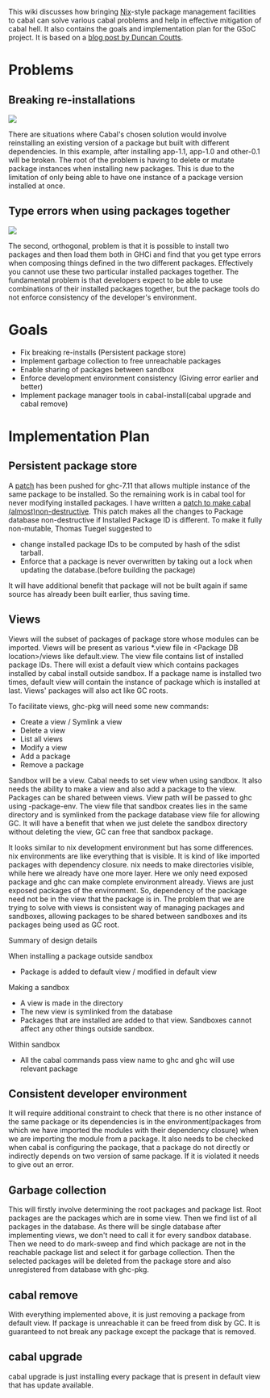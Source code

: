 
This wiki discusses how bringing [Nix](https://nixos.org/nix/)-style package management facilities to cabal can solve various cabal problems and help in effective mitigation of cabal hell. It also contains the goals and implementation plan for the GSoC project. It is based on a [ blog post by Duncan Coutts](http://www.well-typed.com/blog/2015/01/how-we-might-abolish-cabal-hell-part-2/).

# Problems

## Breaking re-installations

![](http://www.well-typed.com/blog/aux/images/cabal-hell/install-example1.png)


There are situations where Cabal's chosen solution would involve reinstalling an existing version of a package but built with different dependencies.
In this example, after installing app-1.1, app-1.0 and other-0.1 will be broken. The root of the problem is having to delete or mutate package instances when installing new packages. This is due to the limitation of only being able to have one instance of a package version installed at once.

## Type errors when using packages together

![](http://www.well-typed.com/blog/aux/images/cabal-hell/install-example2.png)


The second, orthogonal, problem is that it is possible to install two packages and then load them both in GHCi and find that you get type errors when composing things defined in the two different packages. Effectively you cannot use these two particular installed packages together.
The fundamental problem is that developers expect to be able to use combinations of their installed packages together, but the package tools do not enforce consistency of the developer's environment.

# Goals

- Fix breaking re-installs (Persistent package store)
- Implement garbage collection to free unreachable packages
- Enable sharing of packages between sandbox
- Enforce development environment consistency (Giving error earlier and better)
- Implement package manager tools in cabal-install(cabal upgrade and cabal remove)

# Implementation Plan

## Persistent package store


A [patch](https://github.com/ghc/ghc/commit/dd3a7245d4d557b9e19bfa53b0fb2733c6fd4f88) has been pushed for ghc-7.11 that allows multiple instance of the same package to be installed. So the remaining work is in cabal tool for never modifying installed packages. I have written a [ patch to make cabal (almost)non-destructive](https://github.com/fugyk/cabal/commit/45ec5edbaada1fd063c67d6109e69efa0e732e6a). This patch makes all the changes to Package database non-destructive if Installed Package ID is different. To make it fully non-mutable, Thomas Tuegel suggested to

- change installed package IDs to be computed by hash of the sdist tarball.
- Enforce that a package is never overwritten by taking out a lock when updating the database.(before building the package)


It will have additional benefit that package will not be built again if same source has already been built earlier, thus saving time.

## Views


Views will the subset of packages of package store whose modules can be imported. Views will be present as various \*.view file in \<Package DB location\>/views like default.view. The view file contains list of installed package IDs. There will exist a default view which contains packages installed by cabal install outside sandbox. If a package name is installed two times, default view will contain the instance of package which is installed at last. Views' packages will also act like GC roots.


To facilitate views, ghc-pkg will need some new commands:

- Create a view / Symlink a view
- Delete a view
- List all views
- Modify a view
- Add a package
- Remove a package


Sandbox will be a view. Cabal needs to set view when using sandbox. It also needs the ability to make a view and also add a package to the view. Packages can be shared between views. View path will be passed to ghc using -package-env. The view file that sandbox creates lies in the same directory and is symlinked from the package database view file for allowing GC. It will have a benefit that when we just delete the sandbox directory without deleting the view, GC can free that sandbox package.


It looks similar to nix development environment but has some differences. nix environments are like everything that is visible. It is kind of like imported packages with dependency closure. nix needs to make directories visible, while here we already have one more layer. Here we only need exposed package and ghc can make complete environment already. Views are just exposed packages of the environment. So, dependency of the package need not be in the view that the package is in. The problem that we are trying to solve with views is consistent way of managing packages and sandboxes, allowing packages to be shared between sandboxes and its packages being used as GC root.


Summary of design details


When installing a package outside sandbox

- Package is added to default view / modified in default view


Making a sandbox

- A view is made in the directory
- The new view is symlinked from the database
- Packages that are installed are added to that view. Sandboxes cannot affect any other things outside sandbox.


Within sandbox

- All the cabal commands pass view name to ghc and ghc will use relevant package

## Consistent developer environment


It will require additional constraint to check that there is no other instance of the same package or its dependencies is in the environment(packages from which we have imported the modules with their dependency closure) when we are importing the module from a package. It also needs to be checked when cabal is configuring the package, that a package do not directly or indirectly depends on two version of same package. If it is violated it needs to give out an error.

## Garbage collection


This will firstly involve determining the root packages and package list. Root packages are the packages which are in some view. Then we find list of all packages in the database. As there will be single database after implementing views, we don't need to call it for every sandbox database. Then we need to do mark-sweep and find which package are not in the reachable package list and select it for garbage collection. Then the selected packages will be deleted from the package store and also unregistered from database with ghc-pkg.

## cabal remove


With everything implemented above, it is just removing a package from default view. If package is unreachable it can be freed from disk by GC. It is guaranteed to not break any package except the package that is removed.

## cabal upgrade


cabal upgrade is just installing every package that is present in default view that has update available.
